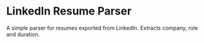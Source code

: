 # LinkedIn Resume Parser

A simple parser for resumes exported from LinkedIn. Extracts company, role and duration.